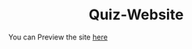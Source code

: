 <h1 align="center">Quiz-Website</h1>

 You can Preview the site [here](https://thriving-longma-46f882.netlify.app/) 

